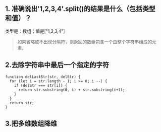 ## 1. 准确说出'1,2,3,4'.split()的结果是什么（包括类型和值）？ 
类型是：数组；值是["1,2,3,4"]
> 如果省略或不出现分隔符，则返回的数组包含一个由整个字符串组成的元素。
 
## 2.去除字符串中最后一个指定的字符
```
function delLastStr(str, delStr) {
  for (let i = str.length - 1; i >= 0; i --) {
    if (delStr === str[i]) {
      return str.substring(0, i) + str.substring(i+1);
    }
  }
  return str;
}
```
## 3.把多维数组降维